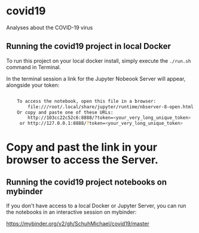 # covid19
Analyses about the COVID-19 virus

## Running the covid19 project in local Docker

To run this project on your local docker install, simply execute the `./run.sh` command in Terminal.

In the terminal session a link for the Jupyter Nobeook Server will appear, alongside your token:

```bash

    To access the notebook, open this file in a browser:
        file:///root/.local/share/jupyter/runtime/nbserver-8-open.html
    Or copy and paste one of these URLs:
        http://103cc22c52c6:8888/?token=<your_very_long_unique_token>
     or http://127.0.0.1:8888/?token=<your_very_long_unique_token>
```

Copy and past the link in your browser to access the Server.
=======

## Running the covid19 project notebooks on mybinder

If you don't have access to a local Docker or Jupyter Server, you can run the notebooks in an interactive session on mybinder:

https://mybinder.org/v2/gh/SchuhMichael/covid19/master

